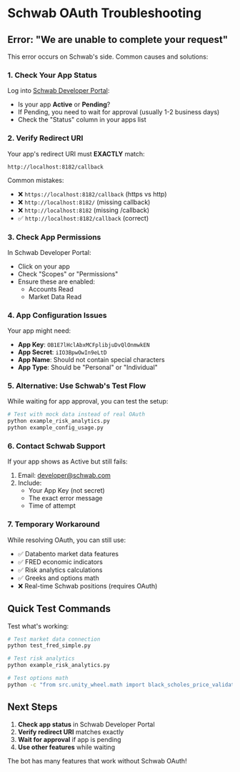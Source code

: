 # Schwab OAuth Troubleshooting

## Error: "We are unable to complete your request"

This error occurs on Schwab's side. Common causes and solutions:

### 1. Check Your App Status

Log into [Schwab Developer Portal](https://developer.schwab.com):
- Is your app **Active** or **Pending**?
- If Pending, you need to wait for approval (usually 1-2 business days)
- Check the "Status" column in your apps list

### 2. Verify Redirect URI

Your app's redirect URI must **EXACTLY** match:
```
http://localhost:8182/callback
```

Common mistakes:
- ❌ `https://localhost:8182/callback` (https vs http)
- ❌ `http://localhost:8182/` (missing callback)
- ❌ `http://localhost:8182` (missing /callback)
- ✅ `http://localhost:8182/callback` (correct)

### 3. Check App Permissions

In Schwab Developer Portal:
- Click on your app
- Check "Scopes" or "Permissions"
- Ensure these are enabled:
  - Accounts Read
  - Market Data Read

### 4. App Configuration Issues

Your app might need:
- **App Key**: `OB1E7lHclAbxMCFplibjuDvQlOnmwkEN`
- **App Secret**: `iIO3BpwOwIn9eLtD`
- **App Name**: Should not contain special characters
- **App Type**: Should be "Personal" or "Individual"

### 5. Alternative: Use Schwab's Test Flow

While waiting for app approval, you can test the setup:

```python
# Test with mock data instead of real OAuth
python example_risk_analytics.py
python example_config_usage.py
```

### 6. Contact Schwab Support

If your app shows as Active but still fails:
1. Email: developer@schwab.com
2. Include:
   - Your App Key (not secret)
   - The exact error message
   - Time of attempt

### 7. Temporary Workaround

While resolving OAuth, you can still use:
- ✅ Databento market data features
- ✅ FRED economic indicators
- ✅ Risk analytics calculations
- ✅ Greeks and options math
- ❌ Real-time Schwab positions (requires OAuth)

## Quick Test Commands

Test what's working:
```bash
# Test market data connection
python test_fred_simple.py

# Test risk analytics
python example_risk_analytics.py

# Test options math
python -c "from src.unity_wheel.math import black_scholes_price_validated; print(black_scholes_price_validated(100, 100, 1, 0.05, 0.2, 'call'))"
```

## Next Steps

1. **Check app status** in Schwab Developer Portal
2. **Verify redirect URI** matches exactly
3. **Wait for approval** if app is pending
4. **Use other features** while waiting

The bot has many features that work without Schwab OAuth!
